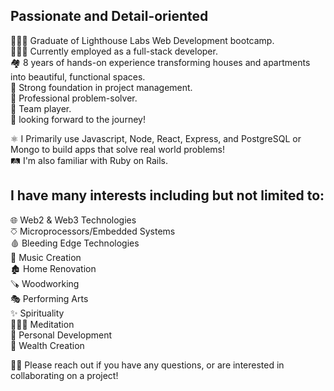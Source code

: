 ## Passionate and Detail-oriented

👨🏼‍🎓 Graduate of Lighthouse Labs Web Development bootcamp.  
👨🏽‍💻 Currently employed as a full-stack developer.  
🏘 8 years of hands-on experience transforming houses and apartments into beautiful, functional spaces.  
📝 Strong foundation in project management.  
🤔 Professional problem-solver.  
👥 Team player.  
🤩 looking forward to the journey!  

⚛️ I Primarily use Javascript, Node, React, Express, and PostgreSQL or Mongo to build apps that solve real world problems!  
🛤 I'm also familiar with Ruby on Rails.

## I have many interests including but not limited to:

🌐 Web2 & Web3 Technologies  
⎏ Microprocessors/Embedded Systems  
🩸 Bleeding Edge Technologies  
🎹 Music Creation  
🏚 Home Renovation  
🪚 Woodworking  
🎭 Performing Arts  
✨ Spirituality  
🧘🏻‍♂️ Meditation  
🌱 Personal Development  
💸 Wealth Creation  

👋🏻 Please reach out if you have any questions, or are interested in collaborating on a project!

<!---
nathanwiles/nathanwiles is a ✨ special ✨ repository because its `README.md` (this file) appears on your GitHub profile.
You can click the Preview link to take a look at your changes.
--->
